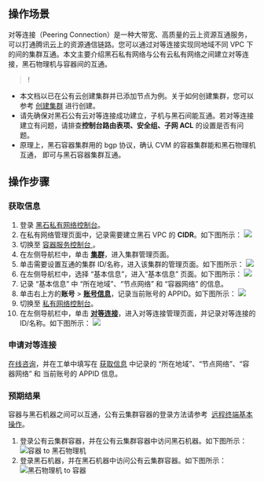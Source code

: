 ## 操作场景
对等连接（Peering Connection）是一种大带宽、高质量的云上资源互通服务，可以打通腾讯云上的资源通信链路。您可以通过对等连接实现同地域不同 VPC 下的间的集群互通。本文主要介绍黑石私有网络与公有云私有网络之间建立对等连接，黑石物理机与容器间的互通。

>! 
- 本文档以已在公有云创建集群并已添加节点为例。关于如何创建集群，您可以参考 [创建集群](https://cloud.tencent.com/document/product/457/11741) 进行创建。
- 请先确保对黑石公有云对等连接成功建立，子机与黑石间能互通。若对等连接建立有问题，请排查**控制台路由表项、安全组、子网 ACL** 的设置是否有问题。
- 原理上，黑石容器集群用的 bgp 协议，确认 CVM 的容器集群能和黑石物理机互通， 即可与黑石容器集群互通。

## 操作步骤

[](id:ObtainInformation)
### 获取信息
1. 登录 [黑石私有网络控制台](https://console.cloud.tencent.com/vpcbm/vpc)。
2. 在私有网络管理页面中，记录需要建立黑石 VPC 的 **CIDR**。如下图所示：
![](https://main.qcloudimg.com/raw/5ae8641abe14861597d01ebbe9a2bac3.png)
3. 切换至 [容器服务控制台 ](https://console.cloud.tencent.com/tke2)。
4. 在左侧导航栏中，单击 **[集群](https://console.cloud.tencent.com/tke2/cluster)**，进入集群管理页面。
5. 单击需要设置互通的集群 ID/名称，进入该集群的管理页面。如下图所示：
![](https://main.qcloudimg.com/raw/d87f3d03f6c97313927eb93ddc885518.png)
6. 在左侧导航栏中，选择 “基本信息”，进入“基本信息” 页面。如下图所示：
![](https://main.qcloudimg.com/raw/ff32de50dadbee103621862412ae08cc.png)
7. 记录 “基本信息” 中 “所在地域”、“节点网络” 和 “容器网络” 的信息。
8. 单击右上方的**账号** > **[账号信息](https://console.cloud.tencent.com/developer)**，记录当前账号的 APPID。如下图所示：
![](https://main.qcloudimg.com/raw/a9057017451dbe67837a0867cf6022ab.png)
9. 切换至 [私有网络控制台](https://console.cloud.tencent.com/vpc/vpc)。
10. 在左侧导航栏中，单击 **[对等连接](https://console.cloud.tencent.com/vpc/conn)**，进入对等连接管理页面，并记录对等连接的 ID/名称。如下图所示：
![](https://main.qcloudimg.com/raw/cdd10b18030ba60e2d73414dfbc24118.png)

### 申请对等连接
[在线咨询](https://console.cloud.tencent.com/workorder)，并在工单中填写在 [获取信息](#ObtainInformation) 中记录的 “所在地域”、“节点网络”、“容器网络” 和 当前账号的 APPID 信息。

### 预期结果

容器与黑石机器之间可以互通，公有云集群容器的登录方法请参考  [远程终端基本操作](https://cloud.tencent.com/document/product/457/9120)。
1. 登录公有云集群容器，并在公有云集群容器中访问黑石机器。如下图所示：
![容器 to 黑石物理机](https://main.qcloudimg.com/raw/108c2b400d84a7880c59645200348a1e.png)
2. 登录黑石机器，并在黑石机器中访问公有云集群容器。如下图所示：
![黑石物理机 to 容器](https://main.qcloudimg.com/raw/2dfad41e746e6affbd76664f39a0f465.png)
